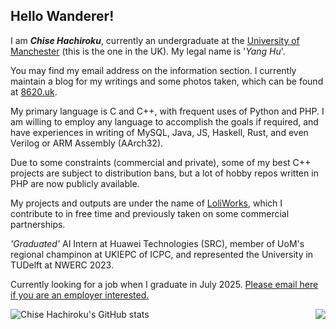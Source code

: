 ## Hello Wanderer!

I am ***Chise Hachiroku***, currently an undergraduate at the [University of Manchester](man.ac.uk) (this is the one in the UK). My legal name is '*Yang Hu*'.

You may find my email address on the information section. I currently maintain a blog for my writings and some photos taken, which can be found at [8620.uk](https://chise.hachiroku.uk/). 

My primary language is C and C++, with frequent uses of Python and PHP. I am willing to employ any language to accomplish the goals if required, and have experiences in writing of MySQL, Java, JS, Haskell, Rust, and even Verilog or ARM Assembly (AArch32).

Due to some constraints (commercial and private), some of my best C++ projects are subject to distribution bans, but a lot of hobby repos written in PHP are now publicly available.

My projects and outputs are under the name of [LoliWorks](https://loli.works/), which I contribute to in free time and previously taken on some commercial partnerships.

_'Graduated'_ AI Intern at Huawei Technologies (SRC), member of UoM's regional champinon at UKIEPC of ICPC, and represented the University in TUDelft at NWERC 2023. 

Currently looking for a job when I graduate in July 2025. [Please email here if you are an employer interested.](mailto:graduate@c86.ac.cn)

<img align="right" src="https://github-readme-stats.vercel.app/api/top-langs/?username=C8620"/>

![Chise Hachiroku's GitHub stats](https://github-readme-stats.vercel.app/api?username=C8620&count_private=true)
<!--
**c86-moe/c86-moe** is a ✨ _special_ ✨ repository because its `README.md` (this file) appears on your GitHub profile.

Here are some ideas to get you started:

- 🔭 I’m currently working on ...
- 🌱 I’m currently learning ...
- 👯 I’m looking to collaborate on ...
- 🤔 I’m looking for help with ...
- 💬 Ask me about ...
- 📫 How to reach me: ...
- 😄 Pronouns: ...
- ⚡ Fun fact: ...
-->

